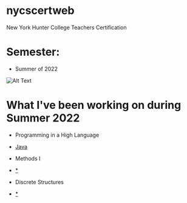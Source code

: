 # nycscertweb
New York Hunter College Teachers Certification 

# Semester: 
* Summer of 2022

![Alt Text](https://media.giphy.com/media/l0HlTy9x8FZo0XO1i/giphy.gif)

# What I've been working on during Summer 2022

* Programming in a High Language 
- [Java](https://github.com/hunter-teacher-cert/cohort-3-summer-work-hfung8/tree/master/programming)

* Methods I
- [*](https://github.com/hunter-teacher-cert/cohort-3-summer-work-hfung8/tree/master/methods)

* Discrete Structures
- [*](https://github.com/hunter-teacher-cert/cohort-3-summer-work-hfung8/tree/2ec673c8ba8c2a508d58ff618396864bf71ee431/ds)








